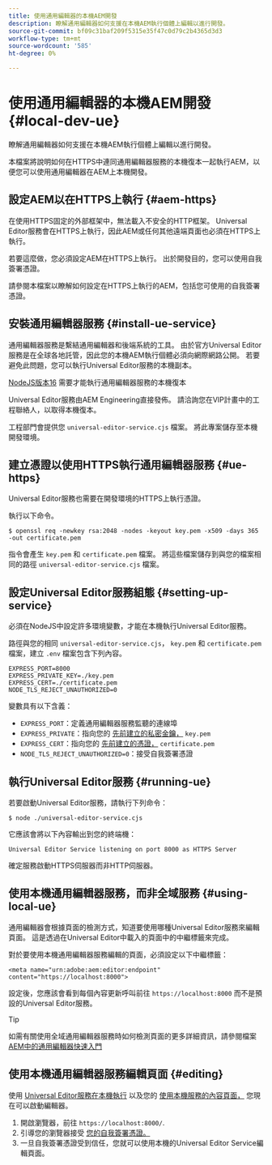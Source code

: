 ```yaml
---
title: 使用通用編輯器的本機AEM開發
description: 瞭解通用編輯器如何支援在本機AEM執行個體上編輯以進行開發。
source-git-commit: bf09c31baf209f5315e35f47c0d79c2b4365d3d3
workflow-type: tm+mt
source-wordcount: '585'
ht-degree: 0%

---
```



# 使用通用編輯器的本機AEM開發 {#local-dev-ue}

瞭解通用編輯器如何支援在本機AEM執行個體上編輯以進行開發。

本檔案將說明如何在HTTPS中連同通用編輯器服務的本機復本一起執行AEM，以便您可以使用通用編輯器在AEM上本機開發。

## 設定AEM以在HTTPS上執行 {#aem-https}

在使用HTTPS固定的外部框架中，無法載入不安全的HTTP框架。 Universal Editor服務會在HTTPS上執行，因此AEM或任何其他遠端頁面也必須在HTTPS上執行。

若要這麼做，您必須設定AEM在HTTPS上執行。 出於開發目的，您可以使用自我簽署憑證。

請參閱本檔案以瞭解如何設定在HTTPS上執行的AEM，包括您可使用的自我簽署憑證。

## 安裝通用編輯器服務 {#install-ue-service}

通用編輯器服務是繫結通用編輯器和後端系統的工具。 由於官方Universal Editor服務是在全球各地託管，因此您的本機AEM執行個體必須向網際網路公開。 若要避免此問題，您可以執行Universal Editor服務的本機副本。

[NodeJS版本16](https://nodejs.org/en/download/releases) 需要才能執行通用編輯器服務的本機復本

Universal Editor服務由AEM Engineering直接發佈。 請洽詢您在VIP計畫中的工程聯絡人，以取得本機復本。

工程部門會提供您 `universal-editor-service.cjs` 檔案。 將此專案儲存至本機開發環境。

## 建立憑證以使用HTTPS執行通用編輯器服務 {#ue-https}

Universal Editor服務也需要在開發環境的HTTPS上執行憑證。

執行以下命令。

```text
$ openssl req -newkey rsa:2048 -nodes -keyout key.pem -x509 -days 365 -out certificate.pem
```

指令會產生 `key.pem` 和 `certificate.pem` 檔案。 將這些檔案儲存到與您的檔案相同的路徑 `universal-editor-service.cjs` 檔案。

## 設定Universal Editor服務組態 {#setting-up-service}

必須在NodeJS中設定許多環境變數，才能在本機執行Universal Editor服務。

路徑與您的相同 `universal-editor-service.cjs`， `key.pem` 和 `certificate.pem` 檔案，建立 `.env` 檔案包含下列內容。

```text
EXPRESS_PORT=8000
EXPRESS_PRIVATE_KEY=./key.pem
EXPRESS_CERT=./certificate.pem
NODE_TLS_REJECT_UNAUTHORIZED=0
```

變數具有以下含義：

* `EXPRESS_PORT`：定義通用編輯器服務監聽的連線埠
* `EXPRESS_PRIVATE`：指向您的 [先前建立的私密金鑰，](#ue-https) `key.pem`
* `EXPRESS_CERT`：指向您的 [先前建立的憑證，](#ue-https) `certificate.pem`
* `NODE_TLS_REJECT_UNAUTHORIZED=0`：接受自我簽署憑證

## 執行Universal Editor服務 {#running-ue}

若要啟動Universal Editor服務，請執行下列命令：

```text
$ node ./universal-editor-service.cjs
```

它應該會將以下內容輸出到您的終端機：

```text
Universal Editor Service listening on port 8000 as HTTPS Server
```

確定服務啟動HTTPS伺服器而非HTTP伺服器。

## 使用本機通用編輯器服務，而非全域服務 {#using-local-ue}

通用編輯器會根據頁面的檢測方式，知道要使用哪種Universal Editor服務來編輯頁面。 這是透過在Universal Editor中載入的頁面中的中繼標籤來完成。

對於要使用本機通用編輯器服務編輯的頁面，必須設定以下中繼標籤：

```
<meta name="urn:adobe:aem:editor:endpoint" content="https://localhost:8000">
```

設定後，您應該會看到每個內容更新呼叫前往 `https://localhost:8000` 而不是預設的Universal Editor服務。

>[!TIP]
>
>如需有關使用全域通用編輯器服務時如何檢測頁面的更多詳細資訊，請參閱檔案 [AEM中的通用編輯器快速入門](/help/implementing/universal-editor/getting-started.md#instrument-page)

## 使用本機通用編輯器服務編輯頁面 {#editing}

使用 [Universal Editor服務在本機執行](#running-ue) 以及您的 [使用本機服務的內容頁面，](#using-loca-ue) 您現在可以啟動編輯器。

1. 開啟瀏覽器，前往 `https://localhost:8000/`.
1. 引導您的瀏覽器接受 [您的自我簽署憑證。](#ue-https)
1. 一旦自我簽署憑證受到信任，您就可以使用本機的Universal Editor Service編輯頁面。
